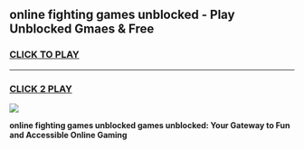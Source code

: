 
## online fighting games unblocked - Play Unblocked Gmaes & Free
<h3>
<a href="https://premium.freeplayer.one?title=online_fighting_games_unblocked&ref=20F">CLICK TO PLAY</a></h3>
<hr>

<h3>
<a href="https://premium.freeplayer.one?title=online_fighting_games_unblocked&ref=20F">CLICK 2 PLAY</a>
  
</h3>

<a href="https://premium.freeplayer.one?title=online_fighting_games_unblocked&ref=20F/"><img src="https://clearcache.store/games.png"></a>


**online fighting games unblocked games unblocked: Your Gateway to Fun and Accessible Online Gaming**
